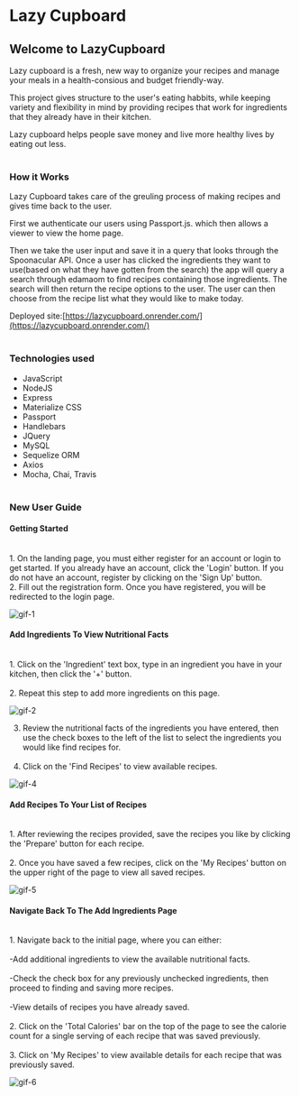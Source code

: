# Lazy Cupboard

## Welcome to LazyCupboard

Lazy cupboard is a fresh, new way to organize your recipes and manage your meals in a health-consious and budget friendly-way.

This project gives structure to the user's eating habbits, while keeping variety and flexibility in mind by providing recipes that work for ingredients that they already have in their kitchen.

Lazy cupboard helps people save money and live more healthy lives by eating out less.
<br/><br/>

### How it Works

Lazy Cupboard takes care of the greuling process of making recipes and gives time back to the user.

First we authenticate our users using Passport.js. which then allows a viewer to view the home page.

Then we take the user input and save it in a query that looks through the Spoonacular API.
Once a user has clicked the ingredients they want to use(based on what they have gotten from the search) the app will query a search through edamaom to find recipes containing those ingredients. The search will then return the recipe options to the user. The user can then choose from the recipe list what they would like to make today.

Deployed site:[https://lazycupboard.onrender.com/](https://lazycupboard.onrender.com/)
<br/><br/>

### Technologies used

- JavaScript
- NodeJS
- Express
- Materialize CSS
- Passport
- Handlebars
- JQuery
- MySQL
- Sequelize ORM
- Axios
- Mocha, Chai, Travis
  <br/><br/>

### New User Guide

#### Getting Started

<br/>
1. On the landing page, you must either register for an account or login to get started. If you already have an account, click the 'Login' button. If you do not have an account, register by clicking on the 'Sign Up' button.
<br/>
2. Fill out the registration form. Once you have registered, you will be redirected to the login page.

![gif-1](Images/gif01.gif)

#### Add Ingredients To View Nutritional Facts

<br/>
1. Click on the 'Ingredient' text box, type in an ingredient you have in your kitchen, then click the '+' button.
<br/><br/>
2. Repeat this step to add more ingredients on this page.

![gif-2](Images/gif02.gif)

3. Review the nutritional facts of the ingredients you have entered, then use the check boxes to the left of the list to select the ingredients you would like find recipes for.
   <br/><br/>
4. Click on the 'Find Recipes' to view available recipes.

![gif-4](Images/gif04.gif)

#### Add Recipes To Your List of Recipes

<br/>
1. After reviewing the recipes provided, save the recipes you like by clicking the 'Prepare' button for each recipe.
<br/><br/>
2. Once you have saved a few recipes, click on the 'My Recipes' button on the upper right of the page to view all saved recipes.

![gif-5](Images/gif05.gif)

#### Navigate Back To The Add Ingredients Page

<br/>
1. Navigate back to the initial page, where you can either:
<br/><br/>
-Add additional ingredients to view the available nutritional facts.
<br/><br/>
-Check the check box for any previously unchecked ingredients, then proceed to finding and saving more recipes.
<br/><br/>
-View details of recipes you have already saved.
<br/><br/>
2. Click on the 'Total Calories' bar on the top of the page to see the calorie count for a single serving of each recipe that was saved previously.
<br/><br/>
3. Click on 'My Recipes' to view available details for each recipe that was previously saved.

![gif-6](Images/gif06.gif)
